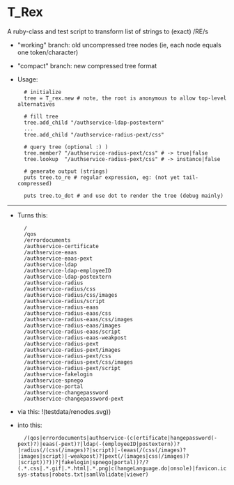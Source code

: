 T_Rex
=====

A ruby-class and test script to transform list of strings to (exact) /RE/s

* "working" branch: old uncompressed tree nodes (ie, each node equals one token/character)
* "compact" branch: new compressed tree format

* Usage:

        # initialize
        tree = T_rex.new # note, the root is anonymous to allow top-level alternatives
        
        # fill tree
        tree.add_child "/authservice-ldap-postextern"
        ...
        tree.add_child "/authservice-radius-pext/css"
        
        # query tree (optional :) )
        tree.member? "/authservice-radius-pext/css" # -> true|false
        tree.lookup  "/authservice-radius-pext/css" # -> instance|false
        
        # generate output (strings)
        puts tree.to_re # regular expression, eg: (not yet tail-compressed)
        
        puts tree.to_dot # and use dot to render the tree (debug mainly)


---

* Turns this:

        /
        /qos
        /errordocuments
        /authservice-certificate
        /authservice-eaas
        /authservice-eaas-pext
        /authservice-ldap
        /authservice-ldap-employeeID
        /authservice-ldap-postextern
        /authservice-radius
        /authservice-radius/css
        /authservice-radius/css/images
        /authservice-radius/script
        /authservice-radius-eaas
        /authservice-radius-eaas/css
        /authservice-radius-eaas/css/images
        /authservice-radius-eaas/images
        /authservice-radius-eaas/script
        /authservice-radius-eaas-weakpost
        /authservice-radius-pext
        /authservice-radius-pext/images
        /authservice-radius-pext/css
        /authservice-radius-pext/css/images
        /authservice-radius-pext/script
        /authservice-fakelogin
        /authservice-spnego
        /authservice-portal
        /authservice-changepassword
        /authservice-changepassword-pext

* via this:
    !(testdata/renodes.svg))

* into this:

        /(qos|errordocuments|authservice-(c(ertificate|hangepassword(-pext)?)|eaas(-pext)?|ldap(-(employeeID|postextern))?|radius(/(css(/images)?|script)|-(eaas(/(css(/images)?|images|script)|-weakpost)?|pext(/(images|css(/images)?|script))?))?|fakelogin|spnego|portal))?/?(.*.css|.*.gif|.*.html|.*.png|c(hangeLanguage.do|onsole)|favicon.ico|h(eartbeat.html|ome.do)|index(.do|_strong.do)|j_spring_cas_security_check|log(in|out(Portal(.do)?)?)|post-sys-status|robots.txt|samlValidate|viewer)
